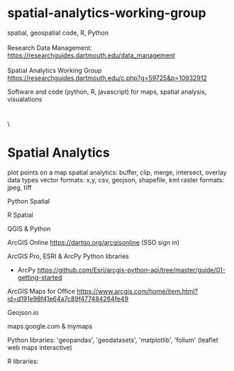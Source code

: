 # spatial-analytics-working-group
spatial, geospatial code, R, Python
\
\
Research Data Management: https://researchguides.dartmouth.edu/data_management
\
\
Spatial Analytics Working Group https://researchguides.dartmouth.edu/c.php?g=59725&p=10932912

Software and code (python, R, javascript) for maps, spatial analysis, visualations
  # 

  \
  # Spatial Analytics 
  plot points on a map
  spatial analytics: buffer, clip, merge, intersect, overlay 
  data types
    vector formats: x,y, csv, geojson, shapefile, kml 
    raster formats: jpeg, tiff 

Python Spatial

R Spatial 

QGIS & Python

ArcGIS Online https://dartgo.org/arcgisonline (SSO sign in) 

ArcGIS Pro, ESRI & ArcPy Python libraries
 - ArcPy https://github.com/Esri/arcgis-python-api/tree/master/guide/01-getting-started 

ArcGIS Maps for Office https://www.arcgis.com/home/item.html?id=d191e98f41e64a7c89f477484264fe49

Geojson.io 

maps.google.com & mymaps

Python libraries: 
'geopandas', 'geodatasets', 'matplotlib', 'folium' (leaflet web maps interactive) 

R libraries: 



